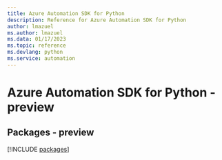 ```yaml
---
title: Azure Automation SDK for Python
description: Reference for Azure Automation SDK for Python
author: lmazuel
ms.author: lmazuel
ms.data: 01/17/2023
ms.topic: reference
ms.devlang: python
ms.service: automation
---
```

# Azure Automation SDK for Python - preview
## Packages - preview
[!INCLUDE [packages](automation-index.md)]